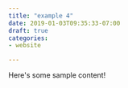 ```yaml
---
title: "example 4"
date: 2019-01-03T09:35:33-07:00
draft: true
categories:
- website

---
```


Here's some sample content!